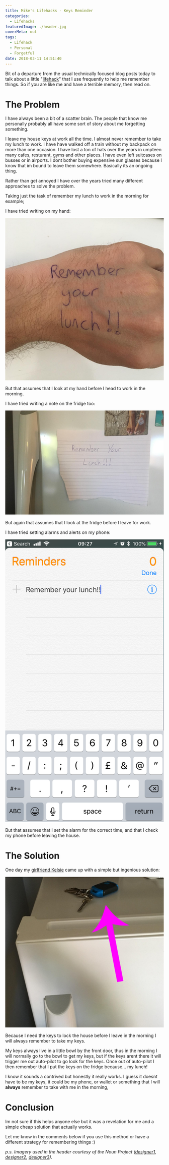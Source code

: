 ```yaml
---
title: Mike's Lifehacks - Keys Reminder
categories:
  - Lifehacks
featuredImage: ./header.jpg
coverMeta: out
tags:
  - Lifehack
  - Personal
  - Forgetful
date: 2018-03-11 14:51:40
---
```


Bit of a departure from the usual technically focused blog posts today to talk about a little "[lifehack](https://www.lifehacker.com.au)" that I use frequently to help me remember things. So if you are like me and have a terrible memory, then read on.

<!-- more -->

# The Problem

I have always been a bit of a scatter brain. The people that know me personally probably all have some sort of story about me forgetting something.

I leave my house keys at work all the time. I almost never remember to take my lunch to work. I have have walked off a train without my backpack on more than one occasion. I have lost a ton of hats over the years in umpteen many cafes, resturant, gyms and other places. I have even left suitcases on busses or in airports. I dont bother buying expensive sun glasses because I know that im bound to leave them somewhere. Basically its an ongoing thing.

Rather than get annoyed I have over the years tried many different approaches to solve the problem.

Taking just the task of remember my lunch to work in the morning for example;

I have tried writing on my hand:

[![](./handnote.jpg)](./handnote.jpg)

But that assumes that I look at my hand before I head to work in the morning.

I have tried writing a note on the fridge too:

[![](./fridgenote.jpg)](./fridgenote.jpg)

But again that assumes that I look at the fridge before I leave for work.

I have tried setting alarms and alerts on my phone:

[![](./reminder.png)](./reminder.png)

But that assumes that I set the alarm for the correct time, and that I check my phone before leaving the house.

# The Solution

One day my [girlfriend Kelsie](https://www.abetterme.com.au/) came up with a simple but ingenious solution:

[![](./keysonfridge.jpg)](./keysonfridge.jpg)

Because I need the keys to lock the house before I leave in the morning I will always remember to take my keys.

My keys always live in a little bowl by the front door, thus in the morning I will normally go to the bowl to get my keys, but if the keys arent there it will trigger me out auto-pilot to go look for the keys. Once out of auto-pilot I then remember that I put the keys on the fridge because... my lunch!

I know it sounds a contrived but honestly it really works. I guess it doesnt have to be my keys, it could be my phone, or wallet or something that I will **always** remember to take with me in the morning,

# Conclusion

Im not sure if this helps anyone else but it was a revelation for me and a simple cheap solution that actually works.

Let me know in the comments below if you use this method or have a different strategy for remembering things :)

_p.s. Imagery used in the header courtesy of the Noun Project ([designer1](https://thenounproject.com/grega.cresnar), [designer2](https://thenounproject.com/search/?q=keys&i=467407), [designer3](https://thenounproject.com/rafaelgarciamotta/))._
